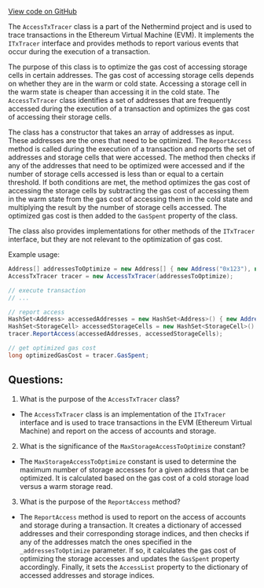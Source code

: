 [View code on GitHub](https://github.com/nethermindeth/nethermind/Nethermind.Evm/Tracing/AccessTxTracer.cs)

The `AccessTxTracer` class is a part of the Nethermind project and is used to trace transactions in the Ethereum Virtual Machine (EVM). It implements the `ITxTracer` interface and provides methods to report various events that occur during the execution of a transaction. 

The purpose of this class is to optimize the gas cost of accessing storage cells in certain addresses. The gas cost of accessing storage cells depends on whether they are in the warm or cold state. Accessing a storage cell in the warm state is cheaper than accessing it in the cold state. The `AccessTxTracer` class identifies a set of addresses that are frequently accessed during the execution of a transaction and optimizes the gas cost of accessing their storage cells. 

The class has a constructor that takes an array of addresses as input. These addresses are the ones that need to be optimized. The `ReportAccess` method is called during the execution of a transaction and reports the set of addresses and storage cells that were accessed. The method then checks if any of the addresses that need to be optimized were accessed and if the number of storage cells accessed is less than or equal to a certain threshold. If both conditions are met, the method optimizes the gas cost of accessing the storage cells by subtracting the gas cost of accessing them in the warm state from the gas cost of accessing them in the cold state and multiplying the result by the number of storage cells accessed. The optimized gas cost is then added to the `GasSpent` property of the class. 

The class also provides implementations for other methods of the `ITxTracer` interface, but they are not relevant to the optimization of gas cost. 

Example usage:

```csharp
Address[] addressesToOptimize = new Address[] { new Address("0x123"), new Address("0x456") };
AccessTxTracer tracer = new AccessTxTracer(addressesToOptimize);

// execute transaction
// ...

// report access
HashSet<Address> accessedAddresses = new HashSet<Address>() { new Address("0x123") };
HashSet<StorageCell> accessedStorageCells = new HashSet<StorageCell>() { new StorageCell(new Address("0x123"), UInt256.One) };
tracer.ReportAccess(accessedAddresses, accessedStorageCells);

// get optimized gas cost
long optimizedGasCost = tracer.GasSpent;
```
## Questions: 
 1. What is the purpose of the `AccessTxTracer` class?
- The `AccessTxTracer` class is an implementation of the `ITxTracer` interface and is used to trace transactions in the EVM (Ethereum Virtual Machine) and report on the access of accounts and storage.

2. What is the significance of the `MaxStorageAccessToOptimize` constant?
- The `MaxStorageAccessToOptimize` constant is used to determine the maximum number of storage accesses for a given address that can be optimized. It is calculated based on the gas cost of a cold storage load versus a warm storage read.

3. What is the purpose of the `ReportAccess` method?
- The `ReportAccess` method is used to report on the access of accounts and storage during a transaction. It creates a dictionary of accessed addresses and their corresponding storage indices, and then checks if any of the addresses match the ones specified in the `_addressesToOptimize` parameter. If so, it calculates the gas cost of optimizing the storage accesses and updates the `GasSpent` property accordingly. Finally, it sets the `AccessList` property to the dictionary of accessed addresses and storage indices.